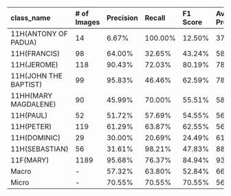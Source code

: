 | class_name            | # of Images   | Precision   | Recall   | F1 Score   | Average Precision   |
|:----------------------|:--------------|:------------|:---------|:-----------|:--------------------|
| 11H(ANTONY OF PADUA)  | 14            | 6.67%       | 100.00%  | 12.50%     | 37.14%              |
| 11H(FRANCIS)          | 98            | 64.00%      | 32.65%   | 43.24%     | 58.14%              |
| 11H(JEROME)           | 118           | 90.43%      | 72.03%   | 80.19%     | 78.95%              |
| 11H(JOHN THE BAPTIST) | 99            | 95.83%      | 46.46%   | 62.59%     | 78.38%              |
| 11HH(MARY MAGDALENE)  | 90            | 45.99%      | 70.00%   | 55.51%     | 58.43%              |
| 11H(PAUL)             | 52            | 51.72%      | 57.69%   | 54.55%     | 56.85%              |
| 11H(PETER)            | 119           | 61.29%      | 63.87%   | 62.55%     | 56.58%              |
| 11H(DOMINIC)          | 29            | 30.00%      | 20.69%   | 24.49%     | 61.59%              |
| 11H(SEBASTIAN)        | 56            | 31.61%      | 98.21%   | 47.83%     | 88.16%              |
| 11F(MARY)             | 1189          | 95.68%      | 76.37%   | 84.94%     | 93.90%              |
| Macro                 | -             | 57.32%      | 63.80%   | 52.84%     | 66.81%              |
| Micro                 | -             | 70.55%      | 70.55%   | 70.55%     | 56.54%              |